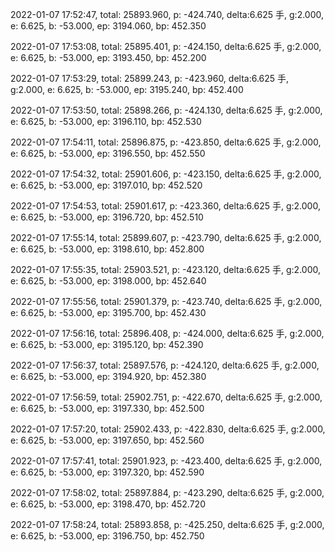 2022-01-07 17:52:47, total: 25893.960, p: -424.740, delta:6.625 手, g:2.000, e: 6.625, b: -53.000, ep: 3194.060, bp: 452.350

2022-01-07 17:53:08, total: 25895.401, p: -424.150, delta:6.625 手, g:2.000, e: 6.625, b: -53.000, ep: 3193.450, bp: 452.200

2022-01-07 17:53:29, total: 25899.243, p: -423.960, delta:6.625 手, g:2.000, e: 6.625, b: -53.000, ep: 3195.240, bp: 452.400

2022-01-07 17:53:50, total: 25898.266, p: -424.130, delta:6.625 手, g:2.000, e: 6.625, b: -53.000, ep: 3196.110, bp: 452.530

2022-01-07 17:54:11, total: 25896.875, p: -423.850, delta:6.625 手, g:2.000, e: 6.625, b: -53.000, ep: 3196.550, bp: 452.550

2022-01-07 17:54:32, total: 25901.606, p: -423.150, delta:6.625 手, g:2.000, e: 6.625, b: -53.000, ep: 3197.010, bp: 452.520

2022-01-07 17:54:53, total: 25901.617, p: -423.360, delta:6.625 手, g:2.000, e: 6.625, b: -53.000, ep: 3196.720, bp: 452.510

2022-01-07 17:55:14, total: 25899.607, p: -423.790, delta:6.625 手, g:2.000, e: 6.625, b: -53.000, ep: 3198.610, bp: 452.800

2022-01-07 17:55:35, total: 25903.521, p: -423.120, delta:6.625 手, g:2.000, e: 6.625, b: -53.000, ep: 3198.000, bp: 452.640

2022-01-07 17:55:56, total: 25901.379, p: -423.740, delta:6.625 手, g:2.000, e: 6.625, b: -53.000, ep: 3195.700, bp: 452.430

2022-01-07 17:56:16, total: 25896.408, p: -424.000, delta:6.625 手, g:2.000, e: 6.625, b: -53.000, ep: 3195.120, bp: 452.390

2022-01-07 17:56:37, total: 25897.576, p: -424.120, delta:6.625 手, g:2.000, e: 6.625, b: -53.000, ep: 3194.920, bp: 452.380

2022-01-07 17:56:59, total: 25902.751, p: -422.670, delta:6.625 手, g:2.000, e: 6.625, b: -53.000, ep: 3197.330, bp: 452.500

2022-01-07 17:57:20, total: 25902.433, p: -422.830, delta:6.625 手, g:2.000, e: 6.625, b: -53.000, ep: 3197.650, bp: 452.560

2022-01-07 17:57:41, total: 25901.923, p: -423.400, delta:6.625 手, g:2.000, e: 6.625, b: -53.000, ep: 3197.320, bp: 452.590

2022-01-07 17:58:02, total: 25897.884, p: -423.290, delta:6.625 手, g:2.000, e: 6.625, b: -53.000, ep: 3198.470, bp: 452.720

2022-01-07 17:58:24, total: 25893.858, p: -425.250, delta:6.625 手, g:2.000, e: 6.625, b: -53.000, ep: 3196.750, bp: 452.750